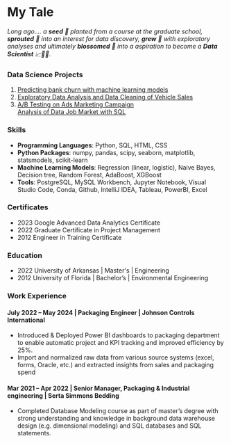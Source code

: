 # My Tale
*Long ago.... a **seed** 🌱 planted from a course at the graduate school, **sprouted** 🌿 into an interest for data discovery, **grew** 🌳 with exploratory analyses and ultimately **blossomed** 🌸 into a aspiration to become a **Data Scientist** 📈👩‍🔬.*

### Data Science Projects
1. [Predicting bank churn with machine learning models](https://github.com/aprilhong/bankchurn)
2. [Exploratory Data Analysis and Data Cleaning of Vehicle Sales](https://github.com/aprilhong/vehiclesales)
3. [A/B Testing on Ads Marketing Campaign](https://github.com/aprilhong/ads_abtest)\
   [Analysis of Data Job Market with SQL](https://github.com/aprilhong/datajobs)

### Skills
- **Programming Languages**: Python, SQL, HTML, CSS
- **Python Packages**: numpy, pandas, scipy, seaborn, matplotlib, statsmodels, scikit-learn
- **Machine Learning Models**: Regression (linear, logistic), Naive Bayes, Decision tree, Random Forest, AdaBoost, XGBoost
- **Tools**: PostgreSQL, MySQL Workbench, Jupyter Notebook, Visual Studio Code, Conda, Github, IntelliJ IDEA, Tableau, PowerBI, Excel

### Certificates
- 2023 Google Advanced Data Analytics Certificate
- 2022 Graduate Certificate in Project Management 
- 2012 Engineer in Training Certificate

### Education
- 2022 University of Arkansas | Master's | Engineering
- 2012 University of Florida | Bachelor’s | Environmental Engineering

### Work Experience
#### July 2022 – May 2024 | Packaging Engineer | Johnson Controls International
-	Introduced & Deployed Power BI dashboards to packaging department to enable automatic project and KPI tracking and improved efficiency by 25%. 
-	Import and normalized raw data from various source systems (excel, forms, Oracle, etc.) and extracted insights from sales and packaging spend 


#### Mar 2021 – Apr 2022 | Senior Manager, Packaging & Industrial engineering | Serta Simmons Bedding
- Completed Database Modeling course as part of master’s degree with strong understanding and knowledge in background data warehouse design (e.g. dimensional modeling) and SQL databases and SQL statements. 




